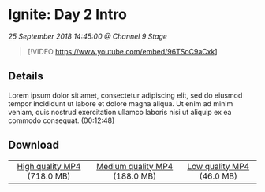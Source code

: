 # Ignite: Day 2 Intro

*25 September 2018 14:45:00 @ Channel 9 Stage*

> [!VIDEO https://www.youtube.com/embed/96TSoC9aCxk]

## Details

Lorem ipsum dolor sit amet, consectetur adipiscing elit, sed do eiusmod tempor incididunt ut labore et dolore magna aliqua. Ut enim ad minim veniam, quis nostrud exercitation ullamco laboris nisi ut aliquip ex ea commodo consequat. (00:12:48)

## Download

||||
|:--:|:----:|:-:|
|[High quality MP4](https://sec.ch9.ms/ch9/0f71/1d352f6f-92c6-41d3-a57e-ca2704ea0f71/ch9d2intro_high.mp4) (718.0 MB)|[Medium quality MP4](https://sec.ch9.ms/ch9/0f71/1d352f6f-92c6-41d3-a57e-ca2704ea0f71/ch9d2intro_mid.mp4) (188.0 MB)|[Low quality MP4](https://sec.ch9.ms/ch9/0f71/1d352f6f-92c6-41d3-a57e-ca2704ea0f71/ch9d2intro.mp4) (46.0 MB)|